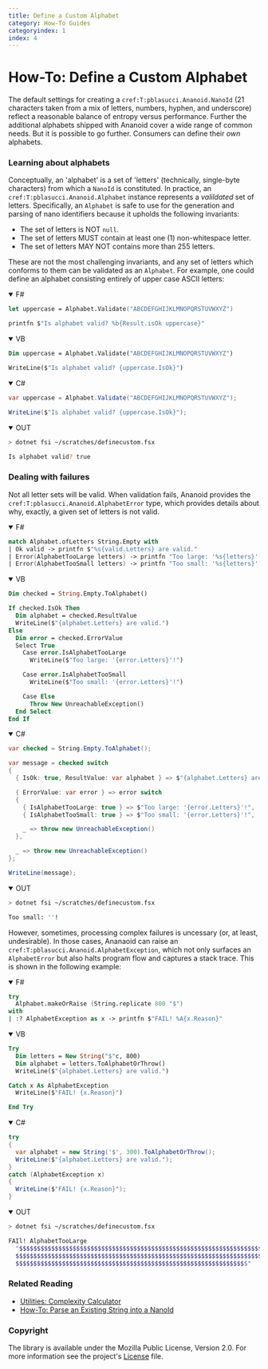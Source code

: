 ```yaml
---
title: Define a Custom Alphabet
category: How-To Guides
categoryindex: 1
index: 4
---
```


How-To: Define a Custom Alphabet
===

The default settings for creating a `cref:T:pblasucci.Ananoid.NanoId`
(21 characters taken from a mix of letters, numbers, hyphen, and underscore)
reflect a reasonable balance of entropy versus performance. Further the
additional alphabets shipped with Ananoid cover a wide range of common needs.
But it is possible to go further. Consumers can define their _own_ alphabets.

### Learning about alphabets

Conceptually, an 'alphabet' is a set of 'letters' (technically, single-byte
characters) from which a `NanoId` is constituted. In practice, an
`cref:T:pblasucci.Ananoid.Alphabet` instance represents a _valildated_ set of
letters. Specifically, an `Alphabet` is safe to use for the generation and
parsing of nano identifiers because it upholds the following invariants:

+ The set of letters is NOT `null`.
+ The set of letters MUST contain at least one (1) non-whitespace letter.
+ The set of letters MAY NOT contains more than 255 letters.

These are not the most challenging invariants, and any set of letters which
conforms to them can be validated as an `Alphabet`. For example, one could
define an alphabet consisting entirely of upper case ASCII letters:

<div class="lang-bar">
<details open class="lang-block">
<summary>F#</summary>

```fsharp
let uppercase = Alphabet.Validate("ABCDEFGHIJKLMNOPQRSTUVWXYZ")

printfn $"Is alphabet valid? %b{Result.isOk uppercase}"
```
</details>

<details open class="lang-block">
<summary>VB</summary>

```vb
Dim uppercase = Alphabet.Validate("ABCDEFGHIJKLMNOPQRSTUVWXYZ")

WriteLine($"Is alphabet valid? {uppercase.IsOk}")
```
</details>

<details open class="lang-block">
<summary>C#</summary>

```csharp
var uppercase = Alphabet.Validate("ABCDEFGHIJKLMNOPQRSTUVWXYZ");

WriteLine($"Is alphabet valid? {uppercase.IsOk}");
```
</details>

<details open class="lang-block console">
<summary>OUT</summary>

```sh
> dotnet fsi ~/scratches/definecustom.fsx

Is alphabet valid? true
```
</details>
</div>

### Dealing with failures

Not all letter sets will be valid. When validation fails, Ananoid provides the
`cref:T:pblasucci.Ananoid.AlphabetError` type, which provides details about
why, exactly, a given set of letters is not valid.

<div class="lang-bar">
<details open class="lang-block">
<summary>F#</summary>

```fsharp
match Alphabet.ofLetters String.Empty with
| Ok valid -> printfn $"%s{valid.Letters} are valid."
| Error(AlphabetTooLarge letters) -> printfn "Too large: '%s{letters}'!"
| Error(AlphabetTooSmall letters) -> printfn "Too small: '%s{letters}'!"
```
</details>

<details open class="lang-block">
<summary>VB</summary>

```vb
Dim checked = String.Empty.ToAlphabet()

If checked.IsOk Then
  Dim alphabet = checked.ResultValue
  WriteLine($"{alphabet.Letters} are valid.")
Else
  Dim error = checked.ErrorValue
  Select True
    Case error.IsAlphabetTooLarge
      WriteLine($"Too large: '{error.Letters}'!")

    Case error.IsAlphabetTooSmall
      WriteLine($"Too small: '{error.Letters}'!")

    Case Else
      Throw New UnreachableException()
  End Select
End If
```
</details>

<details open class="lang-block">
<summary>C#</summary>

```csharp
var checked = String.Empty.ToAlphabet();

var message = checked switch
{
  { IsOk: true, ResultValue: var alphabet } => $"{alphabet.Letters} are valid.",

  { ErrorValue: var error } => error switch
  {
    { IsAlphabetTooLarge: true } => $"Too large: '{error.Letters}'!",
    { IsAlphabetTooSmall: true } => $"Too small: '{error.Letters}'!",

    _ => throw new UnreachableException()
  },

  _ => throw new UnreachableException()
};

WriteLine(message);
```
</details>

<details open class="lang-block console">
<summary>OUT</summary>

```sh
> dotnet fsi ~/scratches/definecustom.fsx

Too small: ''!
```
</details>
</div>

However, sometimes, processing complex failures is uncessary (or, at least,
undesirable). In those cases, Ananaoid can raise an
`cref:T:pblasucci.Ananoid.AlphabetException`, which not only surfaces an
`AlphabetError` but also halts program flow and captures a stack trace. This
is shown in the following example:

<div class="lang-bar">
<details open class="lang-block">
<summary>F#</summary>

```fsharp
try
  Alphabet.makeOrRaise (String.replicate 800 "$")
with
| :? AlphabetException as x -> printfn $"FAIL! %A{x.Reason}"
```
</details>

<details open class="lang-block">
<summary>VB</summary>

```vb
Try
  Dim letters = New String("$"c, 800)
  Dim alphabet = letters.ToAlphabetOrThrow()
  WriteLine($"{alphabet.Letters} are valid.")

Catch x As AlphabetException
  WriteLine($"FAIL! {x.Reason}")

End Try
```
</details>

<details open class="lang-block">
<summary>C#</summary>

```csharp
try
{
  var alphabet = new String('$', 300).ToAlphabetOrThrow();
  WriteLine($"{alphabet.Letters} are valid.");
}
catch (AlphabetException x)
{
  WriteLine($"FAIL! {x.Reason}");
}
```
</details>

<details open class="lang-block console">
<summary>OUT</summary>

```sh
> dotnet fsi ~/scratches/definecustom.fsx

FAIl! AlphabetTooLarge
  "$$$$$$$$$$$$$$$$$$$$$$$$$$$$$$$$$$$$$$$$$$$$$$$$$$$$$$$$$$$$$$$$$$$$$$$$$$$$$$$$$$$$$$$$$$$$$$$$$$$$$$$$$$$$$$$$$$$$$
  $$$$$$$$$$$$$$$$$$$$$$$$$$$$$$$$$$$$$$$$$$$$$$$$$$$$$$$$$$$$$$$$$$$$$$$$$$$$$$$$$$$$$$$$$$$$$$$$$$$$$$$$$$$$$$$$$$$$$$
  $$$$$$$$$$$$$$$$$$$$$$$$$$$$$$$$$$$$$$$$$$$$$$$$$$$$$$$$$$$$$$$$$"
```
</details>
</div>

### Related Reading

+ [Utilities: Complexity Calculator][1]
+ [How-To: Parse an Existing String into a NanoId][2]

### Copyright
The library is available under the Mozilla Public License, Version 2.0.
For more information see the project's [License][0] file.


[0]: https://github.com/pblasucci/ananoid/blob/main/LICENSE.txt
[1]: /explanations/complexity.html
[2]: /guides/nanoidparser.html
